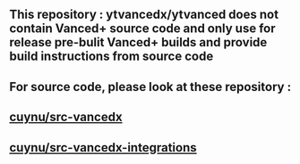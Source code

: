 ## This repository : ytvancedx/ytvanced does not contain Vanced+ source code and only use for release pre-bulit Vanced+ builds and provide build instructions from source code

## For source code, please look at these repository : 

## [cuynu/src-vancedx](https://github.com/cuynu/src-vancedx) 
## [cuynu/src-vancedx-integrations](https://github.com/cuynu/src-vancedx-integrations)
